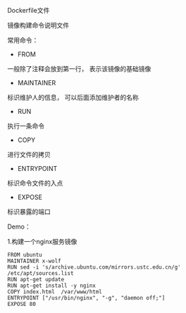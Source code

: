 Dockerfile文件

镜像构建命令说明文件



常用命令：

- FROM

 一般除了注释会放到第一行， 表示该镜像的基础镜像

- MAINTAINER

标识维护人的信息， 可以后面添加维护者的名称

- RUN

执行一条命令

- COPY

进行文件的拷贝

- ENTRYPOINT

标识命令文件的入点

- EXPOSE

标识暴露的端口











Demo：

1.构建一个nginx服务镜像

```
FROM ubuntu
MAINTAINER x-wolf
RUN sed -i 's/archive.ubuntu.com/mirrors.ustc.edu.cn/g'  /etc/apt/sources.list
RUN apt-get update
RUN apt-get install -y nginx
COPY index.html  /var/www/html
ENTRYPOINT ["/usr/bin/nginx", "-g", "daemon off;"]
EXPOSE 80
```































